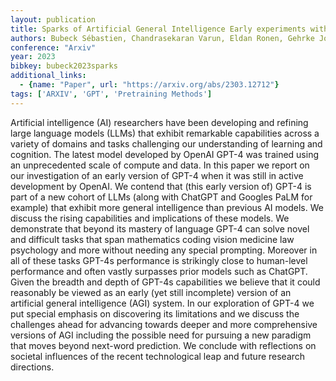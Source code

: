 ```yaml
---
layout: publication
title: Sparks of Artificial General Intelligence Early experiments with GPT-4
authors: Bubeck Sébastien, Chandrasekaran Varun, Eldan Ronen, Gehrke Johannes, Horvitz Eric, Kamar Ece, Lee Peter, Lee Yin Tat, Li Yuanzhi, Lundberg Scott, Nori Harsha, Palangi Hamid, Ribeiro Marco Tulio, Zhang Yi
conference: "Arxiv"
year: 2023
bibkey: bubeck2023sparks
additional_links:
  - {name: "Paper", url: "https://arxiv.org/abs/2303.12712"}
tags: ['ARXIV', 'GPT', 'Pretraining Methods']
---
```

Artificial intelligence (AI) researchers have been developing and refining large language models (LLMs) that exhibit remarkable capabilities across a variety of domains and tasks challenging our understanding of learning and cognition. The latest model developed by OpenAI GPT-4 was trained using an unprecedented scale of compute and data. In this paper we report on our investigation of an early version of GPT-4 when it was still in active development by OpenAI. We contend that (this early version of) GPT-4 is part of a new cohort of LLMs (along with ChatGPT and Googles PaLM for example) that exhibit more general intelligence than previous AI models. We discuss the rising capabilities and implications of these models. We demonstrate that beyond its mastery of language GPT-4 can solve novel and difficult tasks that span mathematics coding vision medicine law psychology and more without needing any special prompting. Moreover in all of these tasks GPT-4s performance is strikingly close to human-level performance and often vastly surpasses prior models such as ChatGPT. Given the breadth and depth of GPT-4s capabilities we believe that it could reasonably be viewed as an early (yet still incomplete) version of an artificial general intelligence (AGI) system. In our exploration of GPT-4 we put special emphasis on discovering its limitations and we discuss the challenges ahead for advancing towards deeper and more comprehensive versions of AGI including the possible need for pursuing a new paradigm that moves beyond next-word prediction. We conclude with reflections on societal influences of the recent technological leap and future research directions.
